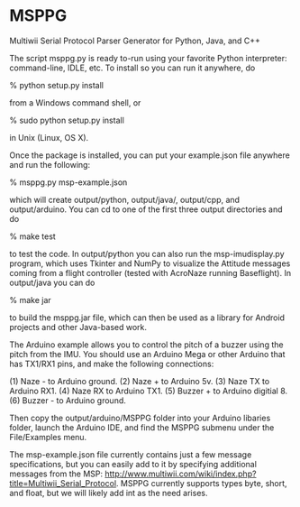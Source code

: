 # MSPPG
Multiwii Serial Protocol Parser Generator for Python, Java, and C++

The script msppg.py is ready to-run using your favorite Python interpreter: command-line, IDLE, etc.  To install so you can run it anywhere, do

% python setup.py install

from a Windows command shell, or

% sudo python setup.py install

in Unix (Linux, OS X).

Once the package is installed, you can put your example.json file anywhere and run the following:

% msppg.py msp-example.json

which will create output/python, output/java/, output/cpp, and output/arduino. You can cd to one of the
first three output directories and do

% make test

to test the code.  In output/python you can also run the msp-imudisplay.py program, which uses Tkinter and NumPy to visualize the Attitude messages coming from a flight controller (tested with AcroNaze running Baseflight).  In output/java you can do

% make jar

to build the msppg.jar file, which can then be used as a library for Android projects and other Java-based work.

The Arduino example allows you to control the pitch of a buzzer using the pitch from the IMU. You should use an Arduino Mega or other Arduino that has TX1/RX1 pins, and make the following connections:

(1) Naze - to Arduino ground.
(2) Naze + to Arduino 5v.
(3) Naze TX to Arduino RX1.
(4) Naze RX to Arduino TX1.
(5) Buzzer + to Arduino digitial 8.
(6) Buzzer - to Arduino ground.

Then copy the output/arduino/MSPPG folder into your Arduino libaries folder, launch the Arduino IDE, and find the MSPPG submenu under the File/Examples menu.

The msp-example.json file currently contains just a few message specifications, but you can easily add to it by specifying additional messages from the MSP: http://www.multiwii.com/wiki/index.php?title=Multiwii_Serial_Protocol. 
MSPPG currently supports types byte, short, and float, but we will likely add int as the need arises.
